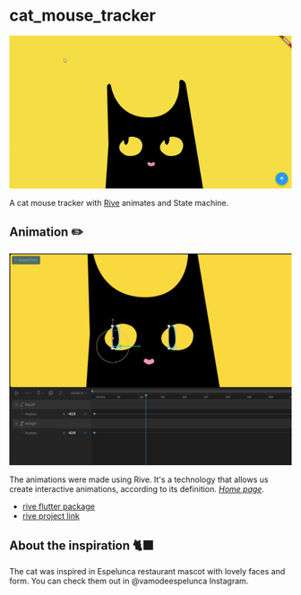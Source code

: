 # cat_mouse_tracker
![Example](./README/example.gif)

A cat mouse tracker with [Rive](https://rive.app/) animates and State machine.


## Animation ✏️


![Rive logo](./README/rive_editor.png)

The animations were made using Rive. It's a technology that allows us create interactive animations, according to its definition. [*Home page*](https://rive.app/).

* [rive flutter package](https://pub.dev/packages/rive)
* [rive project link](https://rive.app/s/B6SRBjLbS0_OTiay54tpQQ/)

## About the inspiration 🐈‍⬛
The cat was inspired in Espelunca restaurant mascot with lovely faces and form. You can check them out in @vamodeespelunca Instagram.